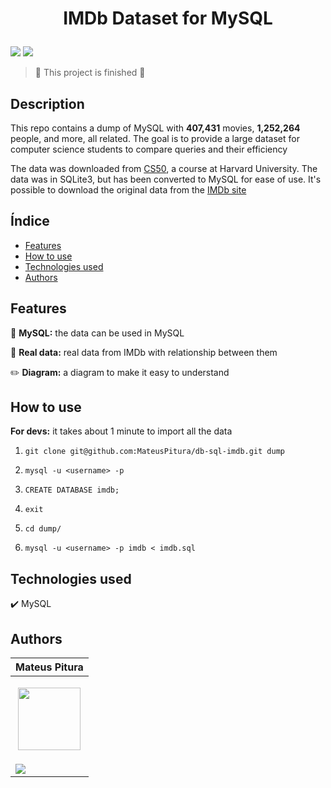 <h1 align="center"> 
  <p>IMDb Dataset for MySQL</p> 
</h1> 

<p> 
  <img src="https://img.shields.io/badge/Release-July%202024-green">  
  <img src="https://img.shields.io/github/stars/MateusPitura/db-sql-imdb?style=social"> 
</p> 

> :checkered_flag: This project is finished :checkered_flag:  

## Description

This repo contains a dump of MySQL with **407,431** movies, **1,252,264** people, and more, all related. The goal is to provide a large dataset for computer science students to compare queries and their efficiency

The data was downloaded from [CS50](https://cs50.harvard.edu/x/2023/psets/7/movies/), a course at Harvard University. The data was in SQLite3, but has been converted to MySQL for ease of use. It's possible to download the original data from the [IMDb site](https://developer.imdb.com/non-commercial-datasets/)

## Índice 

- [Features](#features) 
- [How to use](#how-to-use) 
- [Technologies used](#technologies-used) 
- [Authors](#authors) 

## Features 

:bank: **MySQL:** the data can be used in MySQL

:movie_camera: **Real data:** real data from IMDb with relationship between them

:pencil2: **Diagram:** a diagram to make it easy to understand 

## How to use

**For devs:** it takes about 1 minute to import all the data

1. `git clone git@github.com:MateusPitura/db-sql-imdb.git dump`

2. `mysql -u <username> -p`

3. `CREATE DATABASE imdb;`

4. `exit`

5. `cd dump/`

6. `mysql -u <username> -p imdb < imdb.sql` 

## Technologies used

:heavy_check_mark: MySQL

## Authors 

| Mateus Pitura | 
|------| 
| <p align="center"><img src="https://user-images.githubusercontent.com/119008106/227821967-fac62c31-0d62-485b-829e-ef56c033e21a.jpeg" width="100" height="100"></p> | 
| <a href="https://www.linkedin.com/in/mateuspitura/"><img src="https://img.shields.io/badge/LinkedIn-0077B5?style=for-the-badge&logo=linkedin&logoColor=white"> |
